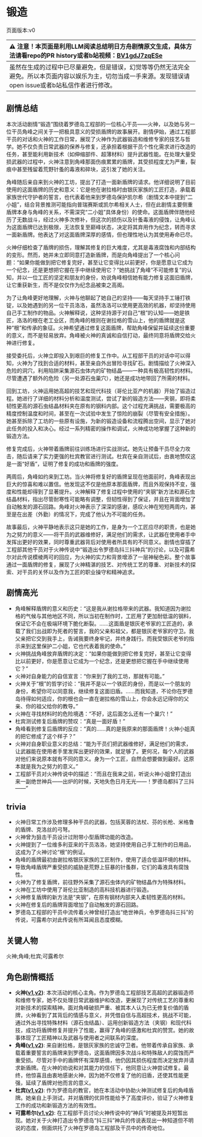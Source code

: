 # 锻造
页面版本:v0
 

| :warning: 注意！本页面是利用LLM阅读总结明日方舟剧情原文生成，具体方法请看repo的PR history或者b站视频：[BV1gdJ7zqESe](https://www.bilibili.com/video/BV1gdJ7zqESe/)         |
|:----------------------------|
| 虽然在生成的过程中已尽量避免，但是错误，幻觉等等仍然无法完全避免。所以本页面内容以娱乐为主，切勿当成一手来源。发现错误请open issue或者b站私信作者进行修改。|



## 剧情总结
本次活动剧情“锻造”围绕着罗德岛工程部的一位核心干员——火神，以及她与另一位干员角峰之间关于一把极具意义的受损盾牌的故事展开。剧情伊始，通过工程部干员的对话和火神的工作日常，展现了火神作为武器锻造和维修专家的技艺与哲学。她不仅负责日常武器的保养与修复，还承担着根据干员个性化需求进行改造的任务，甚至能利用新技术（如伸缩部件、超薄材料）提升武器性能。在处理大量受损武器的过程中，火神注意到角峰那面伤痕累累的盾牌，其受损程度尤为严重，裂痕中甚至残留着荒野针蚤的毒液和碎块，这引发了她的关注。

角峰随后亲自来到火神的工坊，提出了打造一面新盾牌的请求。他详细说明了目前使用的这面盾牌的历史和意义：它是他在谢拉格时由银灰家族的工匠打造，承载着家族世代守护者的誓言，也代表着他来到罗德岛保护凯尔希（剧情文本中提到“二小姐”，结合背景推测可能指向普瑞赛斯或凯尔希相关人士，但在此剧情主要侧重盾牌本身与角峰的关系，不需深究“二小姐”具体身份）的使命。这面盾牌伴随他经历了无数战斗，经过火神多次修补，但这次的损伤以及针蚤毒液的侵蚀，让角峰认为这面盾牌已达到极限，无法恢复至巅峰状态，决定将其弃用作为纪念，转而寻求一面新盾牌。他表达了对这面盾牌深厚的感情，但也理性地认为其使用寿命已尽。

火神仔细检查了盾牌的损伤，理解其修复的巨大难度，尤其是毒液腐蚀和内部结构的变形。然而，她并未立即同意打造新盾牌，而是向角峰提出了一个核心问题：“如果你能做到把它修复完好，甚至让它变得比以前更好，你是愿意让它成为一个纪念，还是更想把它握在手中继续使用它？”她挑战了角峰“不可能修复”的认知，并以一位工匠的坚定和朋友的身份，劝说角峰相信她有能力修复这面旧盾牌，让它重获新生，而不是仅仅作为纪念品被束之高阁。

为了让角峰更好地理解，火神与他聊起了她自己的坚持——每天坚持手工锤打铁锭，以及她遇到的另一位干员洛洛，虽然洛洛可以使用更高效的机器，却坚持使用自己手工制作的物品。火神解释说，这种坚持源于对自己“根”的认知——她是铁匠，洛洛的根在老工业区，而角峰的根则在谢拉格的雪山上，他的盾牌就是这种“根”和传承的象征。火神希望通过修复这面盾牌，帮助角峰保留并延续这份重要的意义，而不是轻易放弃。角峰被火神的真诚和自信打动，最终同意将盾牌交给火神进行修复。

接受委托后，火神立即投入到艰巨的修复工作中。从工程部干员的对话中可以得知，火神为了找到合适的材料，甚至亲自外出冒险寻找矿石。剧情描绘了火神深入危险的洞穴，利用陷阱采集源石虫体内的矿物结晶——一种具有极高韧性的材料。尽管遭遇了额外的危险（另一处源石虫巢穴），她还是成功地带回了所需的材料。

回到工坊，火神运用她高超的技艺和现代科技（哥伦比亚产的机器）开始了锻造过程。她进行了详细的材料分析和温度测试，尝试了新的锻造方法——夹钢，即将柔韧性更高的源石虫结晶材料夹在原有的钢料内部。这个过程充满挑战，需要极高的精度控制温度和时间，甚至在一次试验中发生了惊险的崩裂（尽管有安全措施）。她甚至拆除了工坊的一些原有设施，为新的锻造设备和流程腾出空间，显示了她对此任务的投入和决心。经过一系列精密的操作和调试，火神成功地掌握了这种新的锻造方法。

修复完成后，火神带着盾牌前往训练场进行实战测试。她先让预备干员尽全力攻击，随后请来了实力更强的杜宾教官进行测试。杜宾在亲自测试后，由衷地赞叹这是一面“好盾”，证明了修复的成功和盾牌的强度。

两周后，角峰如约来到工坊。当火神将修复好的盾牌呈现在他面前时，角峰表现出巨大的惊喜和难以置信。他发现这不仅是他原本那面盾牌，而且外观保持不变，强度和性能却得到了显著提升。火神解释了修复过程中使用的“夹钢”新方法和源石虫结晶材料，指出尽管耐寒性可能略有调整，但韧性得到了保证，并且在背面增加了自动触发的源石回路。角峰对火神表示了深深的感谢，感叹火神在短短两周内，甚至是在出差（外勤）的情况下，完成了他认为不可能的任务。

故事最后，火神平静地表示这只是她的工作，是身为一个工匠应尽的职责，也是她为之努力的意义——将干员的武器维修好，满足他们的需求，让武器在使用者手中发挥出更好的效果，同时尊重武器背后对使用者所具有的不同意义。剧情也穿插了工程部其他干员对于火神传说中“锻造出令罗德岛抖三抖神兵”的讨论，以及可露希尔对此传说模棱两可的回应，为火神的实力和背景增添了一层神秘色彩。整个故事通过一面盾牌的修复，展现了火神精湛的技艺、对传统工艺的尊重、对新技术的探索、对干员的关怀以及作为工匠的职业操守和精神追求。
## 剧情高光
*   角峰解释盾牌的意义和历史：“这是我从谢拉格带来的武器。我知道因为谢拉格的气候与其他地区不同，所以当初在制作时，工匠用了更加耐低温的钢料，保证它不会在极端环境下脆化断裂。......这面盾是银灰老爷家的工匠造的，承载了我们出战即为死者的誓言，我的父亲和祖父，都是银灰老爷家的守卫。我父亲把它交到我手上，告诫我要终身牢记，并终身践行。而我受银灰老爷的指示来到这里保护二小姐，它也代表着我的使命。”
*   火神挑战角峰放弃盾牌的决定：“如果你能做到把它修复完好，甚至让它变得比以前更好，你是愿意让它成为一个纪念，还是更想把它握在手中继续使用它？”
*   火神对自身能力的自信宣言：“你来到了我的工坊，那就有可能。”
*   火神关于“根”的哲学讨论：“我并不是以一个铁匠的身份，而是以一个朋友的身份，希望你可以同意我，继续修复这面旧盾。......而我知道，不论你在罗德岛待得如何适应，你的根也会一直在谢拉格的雪山上，你会永远记得你的父亲、你的祖父给你的教导。”
*   火神在寻找材料时的危险境遇：“不好，这后面怎么还有一个巢穴！”
*   杜宾测试修复后盾牌的赞叹：“真是一面好盾！”
*   角峰看到修复后盾牌的反应：“真的......真的是我原来的那面盾牌！火神小姐真的把它修成了这个样子？”
*   火神对自身职业意义的总结：“能为干员们把武器维修好，满足他们的需求，让武器能在使用者手里发挥出更好的效果，就足够了。更何况，每个人的武器对他们来说原本就有不同的意义。身为一个工匠，自然会想要做到最好。这原本就是我为之努力的意义。”
*   工程部干员对火神传说中的描述：“而且在我来之前，听说火神小姐曾打造出来一副绝世神兵——出炉的时候，天地失色日月无光——！罗德岛都抖了三抖——”
## trivia
*   火神日常工作涉及修理多种干员的武器，包括芙蓉的法杖、芬的长枪、米格鲁的盾牌、克洛丝的弓弩。
*   火神曾为狙击干员设计过附带小型盾牌功能的改造。
*   火神提到了一位维多利亚来的干员洛洛，她坚持使用自己手工制作的日用品，这成为了火神讨论“根”的例证。
*   角峰的盾牌最初由谢拉格银灰家族的工匠制作，使用了适合低温环境的材料。
*   导致角峰盾牌严重受损的威胁是荒野上狂暴的针蚤群，它们的毒液具有腐蚀性。
*   火神为了修复盾牌，前往野外采集了源石虫体内的矿物结晶作为特殊材料。
*   火神在工坊中使用了哥伦比亚制造的高科技机器进行锻造。
*   火神修复盾牌的新方法是“夹钢”，在原有钢材内部夹入柔韧性更高的材料。
*   火神在修复后的盾牌背面增加了自动触发的源石回路。
*   罗德岛工程部的干员中流传着火神曾经打造出“绝世神兵，令罗德岛抖三抖”的传说，可露希尔对此传说有所耳闻且态度模糊。
## 关键人物
火神;角峰;杜宾;可露希尔
## 角色剧情概括
-   **火神([v1](../chars/char_163_hpsts.md),[v2](../char_v3/char_163_hpsts.md))**: 本次活动的核心主角。作为罗德岛工程部技艺高超的武器锻造师和维修专家，她不仅处理日常武器维护和改造，更展现了对传统工艺的尊重和对新技术的探索精神。面对角峰破损严重、被其本人认为已无修复价值的盾牌，火神看到了其背后的情感与意义，并凭借自信与高超技术，挑战不可能，通过外出寻找特殊材料（源石虫结晶）、运用创新锻造方法（夹钢）和现代科技，成功将盾牌修复并提升了性能，赢得了角峰的感激和杜宾的赞赏。她的故事体现了工匠精神以及武器与使用者之间联系的深度。
-   **角峰([v1](../chars/char_199_yak.md),[v2](../char_v3/char_199_yak.md))**: 来自谢拉格，是银灰家族的忠诚守卫者。他带着传承自家族、承载着重要誓言的盾牌来到罗德岛，这面盾牌因多次战斗和特殊敌人的腐蚀而严重受损。尽管对手中的盾牌怀有深厚感情，他仍因其损伤程度而决定放弃并请求新盾牌。在火神的劝说和对其能力的信任下，他同意让火神尝试修复。最终，他惊喜且由衷地感谢火神，因为她不仅修复了他的旧盾，还使其性能更强，延续了盾牌对他而言的意义。
-   **杜宾([v1](../chars/char_130_doberm.md),[v2](../char_v3/char_130_doberm.md))**: 作为罗德岛的教官，她在本活动中协助火神测试修复后的角峰盾牌。她亲自上手测试，并对盾牌的优异性能给予了高度评价，验证了火神修复工作的成功和新锻造方法的有效性。
-   **可露希尔([v1](../chars/extended_char_ke_lu_xi_er.md),[v2](../char_v3/extended_char_ke_lu_xi_er.md))**: 在工程部干员讨论火神传说中的“神兵”时被提及并短暂出现。她对关于火神打造出令罗德岛“抖三抖”神兵的传说表现出一种知道但不明说的态度，侧面烘托了火神在罗德岛工程部及干员中的传奇地位。